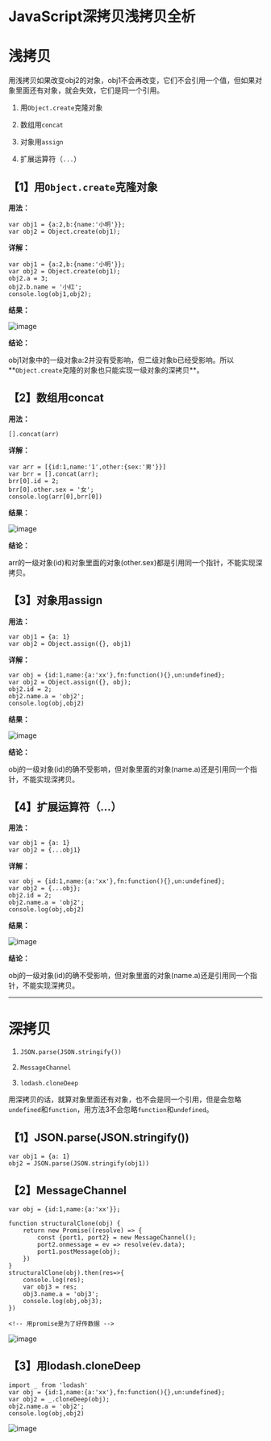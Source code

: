 # JavaScript深拷贝浅拷贝全析

# 浅拷贝

用浅拷贝如果改变obj2的对象，obj1不会再改变，它们不会引用一个值，但如果对象里面还有对象，就会失效，它们是同一个引用。

1. 用`Object.create`克隆对象

2. 数组用`concat`

3. 对象用`assign`

4. 扩展运算符（`...`）

## 【1】用`Object.create`克隆对象

**用法：**

```
var obj1 = {a:2,b:{name:'小明'}};
var obj2 = Object.create(obj1);

```

**详解：**

```
var obj1 = {a:2,b:{name:'小明'}};
var obj2 = Object.create(obj1);
obj2.a = 3;
obj2.b.name = '小红';
console.log(obj1,obj2);
```

**结果：**

![image](https://img2020.cnblogs.com/blog/919128/202007/919128-20200731133016520-25880925.png)

**结论：**

obj1对象中的一级对象a:2并没有受影响，但二级对象b已经受影响。所以**`Object.create`克隆的对象也只能实现一级对象的深拷贝**。


## 【2】数组用concat

**用法：**

```
[].concat(arr)
```

**详解：**

```
var arr = [{id:1,name:'1',other:{sex:'男'}}]
var brr = [].concat(arr);
brr[0].id = 2;
brr[0].other.sex = '女';
console.log(arr[0],brr[0])
```
**结果：**

![image](![image](https://img2020.cnblogs.com/blog/919128/202007/919128-20200731132657850-1056830592.png))

**结论：**

arr的一级对象(id)和对象里面的对象(other.sex)都是引用同一个指针，不能实现深拷贝。


## 【3】对象用assign

**用法：**

```
var obj1 = {a: 1}
var obj2 = Object.assign({}, obj1)
```

**详解：**

```
var obj = {id:1,name:{a:'xx'},fn:function(){},un:undefined};
var obj2 = Object.assign({}, obj);
obj2.id = 2;
obj2.name.a = 'obj2';
console.log(obj,obj2)
```
**结果：**

![image](https://img2020.cnblogs.com/blog/919128/202007/919128-20200731111401682-688288366.png)

**结论：**

obj的一级对象(id)的确不受影响，但对象里面的对象(name.a)还是引用同一个指针，不能实现深拷贝。

## 【4】扩展运算符（...）

**用法：**

```
var obj1 = {a: 1}
var obj2 = {...obj1}
```

**详解：**

```
var obj = {id:1,name:{a:'xx'},fn:function(){},un:undefined};
var obj2 = {...obj};
obj2.id = 2;
obj2.name.a = 'obj2';
console.log(obj,obj2)
```
**结果：**

![image](https://img2020.cnblogs.com/blog/919128/202007/919128-20200731111401682-688288366.png)

**结论：**

obj的一级对象(id)的确不受影响，但对象里面的对象(name.a)还是引用同一个指针，不能实现深拷贝。

---

# 深拷贝

1. `JSON.parse(JSON.stringify())`

2. `MessageChannel`

3. `lodash.cloneDeep`

用深拷贝的话，就算对象里面还有对象，也不会是同一个引用，但是会忽略`undefined`和`function`，用方法3不会忽略`function`和`undefined`。

## 【1】JSON.parse(JSON.stringify())


```
var obj1 = {a: 1}
obj2 = JSON.parse(JSON.stringify(obj1))
```


## 【2】MessageChannel

```
var obj = {id:1,name:{a:'xx'}};

function structuralClone(obj) {
    return new Promise((resolve) => {
        const {port1, port2} = new MessageChannel();
        port2.onmessage = ev => resolve(ev.data);
        port1.postMessage(obj);
    })
}
structuralClone(obj).then(res=>{
    console.log(res);
    var obj3 = res;
    obj3.name.a = 'obj3';
    console.log(obj,obj3);
})

<!-- 用promise是为了好传数据 -->
```

![image](https://img2020.cnblogs.com/blog/919128/202007/919128-20200731133645338-66683973.png)

## 【3】用lodash.cloneDeep

```
import _ from 'lodash'
var obj = {id:1,name:{a:'xx'},fn:function(){},un:undefined};
var obj2 = _.cloneDeep(obj);
obj2.name.a = 'obj2';
console.log(obj,obj2)
```

![image](https://wx2.sinaimg.cn/mw690/0069qZtTgy1ghcrk94yhdj30dm033aa5.jpg)
